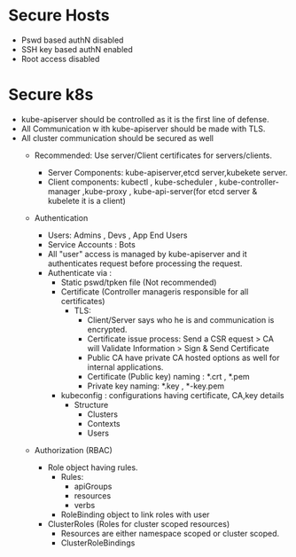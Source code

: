 # Secure Hosts
+ Pswd based authN disabled
+ SSH key based authN enabled
+ Root access disabled

# Secure k8s
+ kube-apiserver should be controlled as it is the first line of defense.
+ All Communication w ith kube-apiserver should be made with TLS.
+ All cluster communication should be secured as well
    + Recommended: Use server/Client certificates for servers/clients.
        + Server Components: kube-apiserver,etcd server,kubekete server.
        + Client components: kubectl , kube-scheduler , kube-controller-manager ,kube-proxy , kube-api-server(for etcd server & kubelete it is a client)

   + Authentication
      + Users: Admins , Devs , App End Users
      + Service Accounts : Bots
      + All "user" access is managed by kube-apiserver and it authenticates request before processing the request.
      + Authenticate via :
        + Static pswd/tpken file (Not recommended)
        + Certificate (Controller manageris responsible for all certificates)
            + TLS: 
                + Client/Server says who he is and communication is encrypted.
                + Certificate issue process: Send a CSR equest > CA will Validate Information > Sign & Send Certificate
                + Public CA have private CA hosted options as well for internal applications.
                + Certificate (Public key) naming : *.crt , *.pem
                + Private key naming: *.key , *-key.pem
        + kubeconfig : configurations having certificate, CA,key details
          + Structure
              + Clusters
              + Contexts
              + Users

   + Authorization (RBAC)
      + Role object having rules.
        + Rules:
            + apiGroups
            + resources
            + verbs
        + RoleBinding object to link roles with user
      + ClusterRoles (Roles for cluster scoped resources)
        + Resources are either namespace scoped or cluster scoped.
        + ClusterRoleBindings
        
